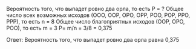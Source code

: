 Вероятность того, что выпадет ровно два орла, то есть Р = ?
Общее число всех возможных исходов (ООО, ООР, ОРО, ОРР, РОО, РОР, РРО, РРР), то есть n = 8
Общее число благоприятных исходов (ООР, ОРО, РОО), то есть m = 3
P= m/n = 3/8 = 0,375

Ответ: Вероятность того, что выпадет ровно два орла равна 0,375
